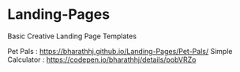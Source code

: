 # Landing-Pages
Basic Creative Landing Page Templates

Pet Pals : https://bharathhj.github.io/Landing-Pages/Pet-Pals/
Simple Calculator : https://codepen.io/bharathhj/details/pobVRZo
